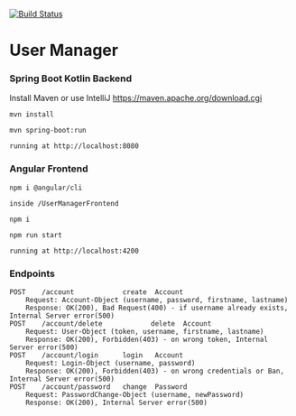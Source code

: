 [![Build Status](https://travisci.com/JoeNeu/asd.usermanager.svg)](https://travis-ci.com/JoeNeu/asd.usermanager)

# User Manager

### Spring Boot Kotlin Backend

Install Maven or use IntelliJ
https://maven.apache.org/download.cgi

    mvn install
    
    mvn spring-boot:run
    
    running at http://localhost:8080

### Angular Frontend

    npm i @angular/cli
    
    inside /UserManagerFrontend
    
    npm i 
    
    npm run start
    
    running at http://localhost:4200

### Endpoints

    POST    /account            create  Account		
    	Request: Account-Object (username, password, firstname, lastname)
    	Response: OK(200), Bad Request(400) - if username already exists, Internal Server error(500)
    POST  	/account/delete            delete  Account
    	Request: User-Object (token, username, firstname, lastname)
    	Response: OK(200), Forbidden(403) - on wrong token, Internal Server error(500)
    POST    /account/login      login   Account 
    	Request: Login-Object (username, password)
    	Response: OK(200), Forbidden(403) - on wrong credentials or Ban, Internal Server error(500)
    POST    /account/password   change  Password
    	Request: PasswordChange-Object (username, newPassword)
    	Response: OK(200), Internal Server error(500)

